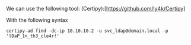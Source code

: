 
We can use the following tool:
(Certipy):[https://github.com/ly4k/Certipy]

With the following syntax
```
certipy-ad find -dc-ip 10.10.10.2 -u svc_ldap@domain.local -p 'lDaP_1n_th3_cle4r!'
```
